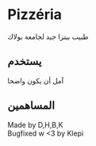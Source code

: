# Pizzéria

طبيب بيتزا جيد لجامعة بولاك

## يستخدم
آمل أن يكون واضحا
## المساهمين

Made by D,H,B,K  
Bugfixed w <3 by Klepi
